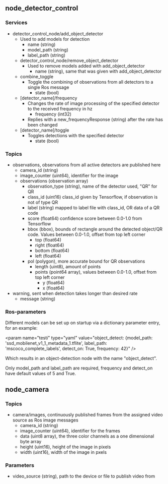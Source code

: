 ## node_detector_control

### Services

* detector_control_node/add_object_detector
  * Used to add models for detection
    * name (string)
    * model_path (string)
    * label_path (string)
  * detector_control_node/remove_object_detector
    * Used to remove models added with add_object_detector
      * name (string), same that was given with add_object_detector
  * combine_toggle
    * Toggle the combining of observations from all detectors to a single Ros message
      * state (bool)
  * [detector_name]/frequency
    * Changes the rate of image processing of the specified detector to the received frequency in hz
      * frequency (int32)
    * Replies with a new_frequencyResponse (string) after the rate has been changed
  * [detector_name]/toggle
    * Toggles detections with the specified detector
      * state (bool)
      
### Topics

* observations, observations from all active detectors are published here
    * camera_id (string)
    * image_counter (uint64), identifier for the image
    * observations (observation array)
      * observation_type (string), name of the detector used, "QR" for QR
      * class_id (uint16) class_id given by Tensorflow, if observation is not of type QR
      * label (string) mapped to label file with class_id, OR data of a QR code
      * score (float64) confidence score between 0.0-1.0 from Tensorflow 
      * bbox (bbox), bounds of rectangle around the detected object/QR code. Values between 0.0-1.0, offset from top left corner
        * top (float64)
        * right (float64)
        * bottom (float64)
        * left (float64)
      * pol (polygon), more accurate bound for QR observations
        * length (uint8), amount of points
        * points (point64 array), values between 0.0-1.0, offset from top left corner
          * y (float64)
          * x (float64)
* warning, sent when detection takes longer than desired rate
  * message (string)
  
### Ros-parameters

Different models can be set up on startup via a dictionary parameter entry, for an example:

\<param name="testi" type="yaml" value="object_detect: {model_path: 'ssd_mobilenet_v1_1_metadata_1.tflite', label_path: 'mscoco_complete_labels', detect_on: True, frequency: 42}" /\>

Which results in an object-detection node with the name "object_detect".

Only model_path and label_path are required, frequency and detect_on have default values of 5 and True.


## node_camera

### Topics

* camera/images, continuously published frames from the assigned video source as Ros image messages
  * camera_id (string) 
  * image_counter (uint64), identifier for the frames
  * data (uint8 array), the three color channels as a one dimensional byte array
  * height (uint16), height of the image in pixels
  * width (uint16), width of the image in pxels
  
### Parameters

* video_source (string), path to the device or file to publish video from




  
